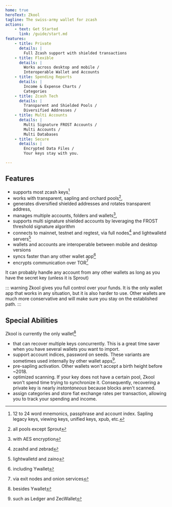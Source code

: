 ```yaml
---
home: true
heroText: Zkool
tagline: The swiss-army wallet for zcash
actions:
    - text: Get Started
      link: /guide/start.md
features:
    - title: Private
      details: |
        Full Zcash support with shielded transactions
    - title: Flexible
      details: |
        Works across desktop and mobile /
        Interoperable Wallet and Accounts
    - title: Spending Reports
      details: |
        Income & Expense Charts /
        Categories
    - title: Zcash Tech
      details: |
        Transparent and Shielded Pools /
        Diversified Addresses /
    - title: Multi Accounts
      details: |
        Multi Signature FROST Accounts /
        Multi Accounts /
        Multi Databases
    - title: Secure
      details: |
        Encrypted Data Files /
        Your keys stay with you.

---
```


## Features

- supports most zcash keys[^1]
- works with transparent, sapling and orchard pools[^2],
- generates diversified shielded addresses and rotates transparent address,
- manages multiple accounts, folders and wallets[^3],
- supports multi signature shielded accounts by leveraging the FROST threshold signature algorithm
- connects to mainnet, testnet and regtest, via full nodes[^4] and lightwalletd servers[^5]
- wallets and accounts are interoperable between mobile and desktop versions
- syncs faster than any other wallet app[^6]
- encrypts communication over TOR[^7]

It can probably handle any account from any other wallets as long as you have
the secret key (unless it is Sprout)

::: warning
Zkool gives you full control over your funds. It is the only wallet app that
works in any situation, but it is also harder to use. Other wallets are much
more conservative and will make sure you stay on the established path.
:::

## Special Abilities

Zkool is currently the only wallet[^8]
- that can recover multiple keys concurrently. This is a great time saver when you have several wallets you want to import.
- support account indices, password on seeds. These variants are sometimes used internally by other wallet apps[^9].
- pre-sapling activation. Other wallets won't accept a birth height before ~2018.
- optimized scanning. If your key does not have a certain pool, Zkool won't spend time trying to synchronize it. Consequently, recovering a private key is nearly *instantaneous* because blocks aren't scanned.
- assign categories and store fiat exchange rates per transaction, allowing you
to track your spending and income.

[^1]: 12 to 24 word mnemonics, passphrase and account index. Sapling legacy keys, viewing keys, unified keys, xpub, etc.
[^2]: all pools except Sprout
[^3]: with AES encryption
[^4]: zcashd and zebrad
[^5]: lightwalletd and zaino
[^6]: including Ywallet
[^7]: via exit nodes and onion services
[^8]: besides Ywallet
[^9]: such as Ledger and ZecWallet
